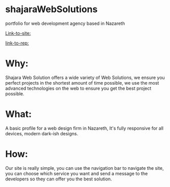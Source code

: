 # shajaraWebSolutions
portfolio for web development agency based in Nazareth

[Link-to-site:](https://facn5.github.io/shajaraWebSolutions/)

[link-to-rep:](https://github.com/facn5/shajaraWebSolutions)


# Why:
Shajara Web Solution offers a wide variety of Web Solutions, we ensure you perfect projects
in the shortest amount of time possible, we use the most advanced technologies on the web
to ensure you get the best project possible.

# What:
A basic profile for a web design firm in Nazareth, It's fully responsive for all devices,
modern dark-ish designs.


# How:
Our site is really simple, you can use the navigation bar to navigate the site,
you can choose which service you want and send a message to the developers so they
can offer you the best solution.
